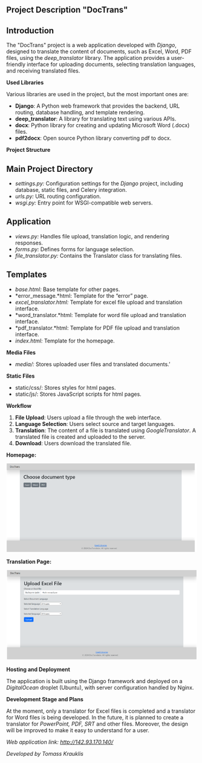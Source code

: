 ## **Project Description "DocTrans"**

## **Introduction**

The "DocTrans" project is a web application developed with *Django*, designed to translate the content of documents, such as Excel, Word, PDF files, using the *deep\_translator* library. The application provides a user-friendly interface for uploading documents, selecting translation languages, and receiving translated files.

**Used Libraries**

Various libraries are used in the project, but the most important ones are:

- **Django**: A Python web framework that provides the backend, URL routing, database handling, and template rendering.
- **deep\_translator**: A library for translating text using various APIs.
- **docx**: Python library for creating and updating Microsoft Word (.docx) files.
- **pdf2docx**: Open source Python library converting pdf to docx.

**Project Structure**
## **Main Project Directory**
- *settings.py:* Configuration settings for the *Django* project, including database, static files, and Celery integration.
- *urls.py:* URL routing configuration.
- *wsgi.py:* Entry point for WSGI-compatible web servers.
## **Application**
- *views.py:* Handles file upload, translation logic, and rendering responses.
- *forms.py:* Defines forms for language selection.
- *file\_translator.py:* Contains the Translator class for translating files.
## **Templates**
- *base.html:* Base template for other pages.
- *error\_message.*html: Template for the “error” page.
- *excel\_translator.html:* Template for excel file upload and translation interface.
- *word\_translator.*html: Template for word file upload and translation interface.
- *pdf\_translator.*html: Template for PDF file upload and translation interface.
- *index.html:* Template for the homepage.

**Media Files**

- *media/:* Stores uploaded user files and translated documents.’

**Static Files**

- static/css/: Stores styles for html pages.
- static/js/: Stores JavaScript scripts for html pages.

**Workflow**

1. **File Upload**: Users upload a file through the web interface.
1. **Language Selection**: Users select source and target languages.
1. **Translation**: The content of a file is translated using *GoogleTranslator*. A translated file is created and uploaded to the server.
1. **Download**: Users download the translated file.

**Homepage:**

![](doc-trans-1.png)

**Translation Page:**

![](doc-trans-2.png)

**Hosting and Deployment**

The application is built using the Django framework and deployed on a *DigitalOcean* droplet (Ubuntu), with server configuration handled by Nginx.

**Development Stage and Plans**

At the moment, only a translator for Excel files is completed and a translator for Word files is being developed. In the future, it is planned to create a translator for *PowerPoint, PDF, SRT* and other files. Moreover, the design will be improved to make it easy to understand for a user. 


*Web application link: <http://142.93.170.140/>* 

*Developed by Tomass Krauklis*
